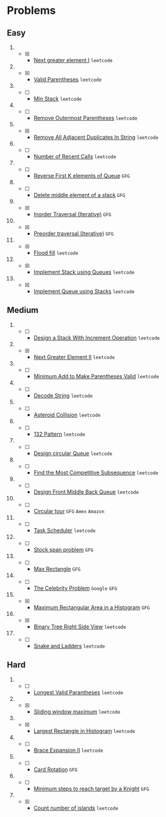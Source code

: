 # Problems

## Easy
1. - [x] - [Next greater element I](https://leetcode.com/problems/next-greater-element-i/) `leetcode`
2. - [x] - [Valid Parentheses](https://leetcode.com/problems/valid-parentheses/) `leetcode`
3. - [ ] - [Min Stack](https://leetcode.com/problems/min-stack/) `leetcode`
4. - [ ] - [Remove Outermost Parentheses](https://leetcode.com/problems/remove-outermost-parentheses/) `leetcode`
5. - [x] - [Remove All Adjacent Duplicates In String](https://leetcode.com/problems/remove-all-adjacent-duplicates-in-string/) `leetcode`
6. - [ ] - [Number of Recent Calls](https://leetcode.com/problems/number-of-recent-calls/) `leetcode`
7. - [ ] - [Reverse First K elements of Queue](https://practice.geeksforgeeks.org/problems/reverse-first-k-elements-of-queue/1/) `GFG`
8. - [ ] - [Delete middle element of a stack](https://practice.geeksforgeeks.org/problems/delete-middle-element-of-a-stack/1/) `GFG`
9. - [x] - [Inorder Traversal (Iterative)](https://practice.geeksforgeeks.org/problems/inorder-traversal-iterative/1/) `GFG`
10. - [x] - [Preorder traversal (Iterative)](https://practice.geeksforgeeks.org/problems/preorder-traversal-iterative/1/) `GFG`
11. - [x] - [Flood fill](https://leetcode.com/problems/flood-fill/) `leetcode`
12. - [x] - [Implement Stack using Queues](https://leetcode.com/problems/implement-stack-using-queues/) `leetcode`
13. - [x] - [Implement Queue using Stacks](https://leetcode.com/problems/implement-queue-using-stacks/) `leetcode`

## Medium
1. - [ ] - [Design a Stack With Increment Operation](https://leetcode.com/problems/design-a-stack-with-increment-operation/) `leetcode`
2. - [x] - [Next Greater Element II](https://leetcode.com/problems/next-greater-element-ii/) `leetcode`
3. - [ ] - [Minimum Add to Make Parentheses Valid](https://leetcode.com/problems/minimum-add-to-make-parentheses-valid/) `leetcode`
4. - [ ] - [Decode String](https://leetcode.com/problems/decode-string/) `leetcode`
5. - [ ] - [Asteroid Collision](https://leetcode.com/problems/asteroid-collision/) `leetcode`
6. - [ ] - [132 Pattern](https://leetcode.com/problems/132-pattern/) `leetcode`
7. - [ ] - [Design circular Queue](https://leetcode.com/problems/design-circular-queue/) `leetcode`
8. - [ ] - [Find the Most Competitive Subsequence](https://leetcode.com/problems/find-the-most-competitive-subsequence/) `leetcode`
9. - [ ] - [Design Front Middle Back Queue](https://leetcode.com/problems/design-front-middle-back-queue/) `leetcode`
10. - [ ] - [Circular tour](https://practice.geeksforgeeks.org/problems/circular-tour/1) `GFG` `Amex` `Amazon`
11. - [ ] - [Task Scheduler](https://leetcode.com/problems/task-scheduler/) `leetcode`
12. - [ ] - [Stock span problem](https://practice.geeksforgeeks.org/problems/stock-span-problem-1587115621/1/) `GFG`
13. - [ ] - [Max Rectangle](https://practice.geeksforgeeks.org/problems/max-rectangle/1/) `GFG`
14. - [ ] - [The Celebrity Problem](https://practice.geeksforgeeks.org/problems/the-celebrity-problem/1/) `Google` `GFG`
15. - [x] - [Maximum Rectangular Area in a Histogram](https://practice.geeksforgeeks.org/problems/maximum-rectangular-area-in-a-histogram-1587115620/1/) `GFG`
16. - [x] - [Binary Tree Right Side View](https://leetcode.com/problems/binary-tree-right-side-view/) `leetcode`
17. - [ ] - [Snake and Ladders](https://leetcode.com/problems/snakes-and-ladders/) `leetcode`

## Hard
1. - [ ] - [Longest Valid Parantheses](https://leetcode.com/problems/longest-valid-parentheses/) `leetcode`
2. - [x] - [Sliding window maximum](https://leetcode.com/problems/sliding-window-maximum/) `leetcode`
3. - [x] - [Largest Rectangle in Histogram](https://leetcode.com/problems/largest-rectangle-in-histogram/) `leetcode`
4. - [ ] - [Brace Expansion II](https://leetcode.com/problems/brace-expansion-ii/) `leetcode`
5. - [ ] - [Card Rotation](https://practice.geeksforgeeks.org/problems/card-rotation5834/1/) `GFG`
6. - [ ] - [Minimum steps to reach target by a Knight](https://www.geeksforgeeks.org/minimum-steps-reach-target-knight/) `GFG`
7. - [x] - [Count number of islands](https://leetcode.com/problems/number-of-islands/) `leetcode`
